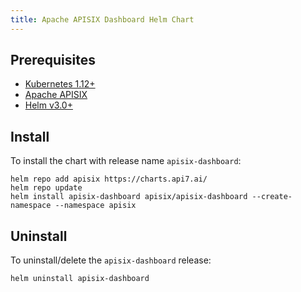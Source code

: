 ```yaml
---
title: Apache APISIX Dashboard Helm Chart
---
```


<!--
#
# Licensed to the Apache Software Foundation (ASF) under one or more
# contributor license agreements.  See the NOTICE file distributed with
# this work for additional information regarding copyright ownership.
# The ASF licenses this file to You under the Apache License, Version 2.0
# (the "License"); you may not use this file except in compliance with
# the License.  You may obtain a copy of the License at
#
#     http://www.apache.org/licenses/LICENSE-2.0
#
# Unless required by applicable law or agreed to in writing, software
# distributed under the License is distributed on an "AS IS" BASIS,
# WITHOUT WARRANTIES OR CONDITIONS OF ANY KIND, either express or implied.
# See the License for the specific language governing permissions and
# limitations under the License.
#
-->

## Prerequisites

- [Kubernetes 1.12+](https://kubernetes.io/docs/setup/)
- [Apache APISIX](https://apisix.apache.org/docs/apisix/installation-guide/)
- [Helm v3.0+](https://helm.sh/docs/intro/quickstart/#install-helm)

## Install

To install the chart with release name `apisix-dashboard`:

```shell
helm repo add apisix https://charts.api7.ai/
helm repo update
helm install apisix-dashboard apisix/apisix-dashboard --create-namespace --namespace apisix
```

## Uninstall

To uninstall/delete the `apisix-dashboard` release:

```shell
helm uninstall apisix-dashboard
```

